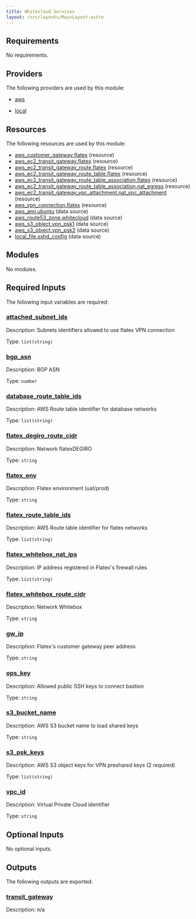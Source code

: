 ```yaml
---
title: Whitecloud Services
layout: /src/layouts/MainLayout.astro
---
```




## Requirements

No requirements.

## Providers

The following providers are used by this module:

- <a name="provider_aws"></a> [aws](#provider\_aws)

- <a name="provider_local"></a> [local](#provider\_local)

## Resources

The following resources are used by this module:

- [aws_customer_gateway.flatex](https://registry.terraform.io/providers/hashicorp/aws/latest/docs/resources/customer_gateway) (resource)
- [aws_ec2_transit_gateway.flatex](https://registry.terraform.io/providers/hashicorp/aws/latest/docs/resources/ec2_transit_gateway) (resource)
- [aws_ec2_transit_gateway_route.flatex](https://registry.terraform.io/providers/hashicorp/aws/latest/docs/resources/ec2_transit_gateway_route) (resource)
- [aws_ec2_transit_gateway_route_table.flatex](https://registry.terraform.io/providers/hashicorp/aws/latest/docs/resources/ec2_transit_gateway_route_table) (resource)
- [aws_ec2_transit_gateway_route_table_association.flatex](https://registry.terraform.io/providers/hashicorp/aws/latest/docs/resources/ec2_transit_gateway_route_table_association) (resource)
- [aws_ec2_transit_gateway_route_table_association.nat_egress](https://registry.terraform.io/providers/hashicorp/aws/latest/docs/resources/ec2_transit_gateway_route_table_association) (resource)
- [aws_ec2_transit_gateway_vpc_attachment.nat_vpc_attachment](https://registry.terraform.io/providers/hashicorp/aws/latest/docs/resources/ec2_transit_gateway_vpc_attachment) (resource)
- [aws_vpn_connection.flatex](https://registry.terraform.io/providers/hashicorp/aws/latest/docs/resources/vpn_connection) (resource)
- [aws_ami.ubuntu](https://registry.terraform.io/providers/hashicorp/aws/latest/docs/data-sources/ami) (data source)
- [aws_route53_zone.whitecloud](https://registry.terraform.io/providers/hashicorp/aws/latest/docs/data-sources/route53_zone) (data source)
- [aws_s3_object.vpn_psk1](https://registry.terraform.io/providers/hashicorp/aws/latest/docs/data-sources/s3_object) (data source)
- [aws_s3_object.vpn_psk2](https://registry.terraform.io/providers/hashicorp/aws/latest/docs/data-sources/s3_object) (data source)
- [local_file.sshd_config](https://registry.terraform.io/providers/hashicorp/local/latest/docs/data-sources/file) (data source)

## Modules

No modules.

## Required Inputs

The following input variables are required:

### <a name="input_attached_subnet_ids"></a> [attached\_subnet\_ids](#input\_attached\_subnet\_ids)

Description: Subnets identifiers allowed to use flatex VPN connection

Type: `list(string)`

### <a name="input_bgp_asn"></a> [bgp\_asn](#input\_bgp\_asn)

Description: BGP ASN

Type: `number`

### <a name="input_database_route_table_ids"></a> [database\_route\_table\_ids](#input\_database\_route\_table\_ids)

Description: AWS Route table identifier for database networks

Type: `list(string)`

### <a name="input_flatex_degiro_route_cidr"></a> [flatex\_degiro\_route\_cidr](#input\_flatex\_degiro\_route\_cidr)

Description: Network flatexDEGIRO

Type: `string`

### <a name="input_flatex_env"></a> [flatex\_env](#input\_flatex\_env)

Description: Flatex environment (uat/prod)

Type: `string`

### <a name="input_flatex_route_table_ids"></a> [flatex\_route\_table\_ids](#input\_flatex\_route\_table\_ids)

Description: AWS Route table identifier for flatex networks

Type: `list(string)`

### <a name="input_flatex_whitebox_nat_ips"></a> [flatex\_whitebox\_nat\_ips](#input\_flatex\_whitebox\_nat\_ips)

Description: IP address registered in Flatex's firewall rules

Type: `list(string)`

### <a name="input_flatex_whitebox_route_cidr"></a> [flatex\_whitebox\_route\_cidr](#input\_flatex\_whitebox\_route\_cidr)

Description: Network Whitebox

Type: `string`

### <a name="input_gw_ip"></a> [gw\_ip](#input\_gw\_ip)

Description: Flatex's customer gateway peer address

Type: `string`

### <a name="input_ops_key"></a> [ops\_key](#input\_ops\_key)

Description: Allowed public SSH keys to connect bastion

Type: `string`

### <a name="input_s3_bucket_name"></a> [s3\_bucket\_name](#input\_s3\_bucket\_name)

Description: AWS S3 bucket name to load shared keys

Type: `string`

### <a name="input_s3_psk_keys"></a> [s3\_psk\_keys](#input\_s3\_psk\_keys)

Description: AWS S3 object keys for VPN preshared keys (2 required)

Type: `list(string)`

### <a name="input_vpc_id"></a> [vpc\_id](#input\_vpc\_id)

Description: Virtual Private Cloud identifier

Type: `string`

## Optional Inputs

No optional inputs.

## Outputs

The following outputs are exported:

### <a name="output_transit_gateway"></a> [transit\_gateway](#output\_transit\_gateway)

Description: n/a



